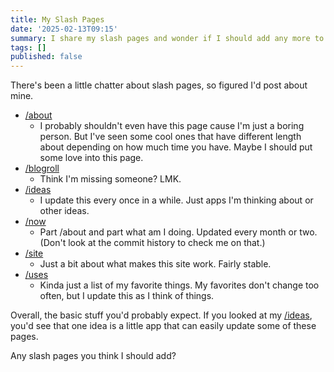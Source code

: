 ```yaml
---
title: My Slash Pages
date: '2025-02-13T09:15'
summary: I share my slash pages and wonder if I should add any more to my site.
tags: []
published: false
---
```

There's been a little chatter about slash pages, so figured I'd post about mine.

- [/about](https://samwarnick.com/about/)
	- I probably shouldn't even have this page cause I'm just a boring person. But I've seen some cool ones that have different length about depending on how much time you have. Maybe I should put some love into this page.
- [/blogroll](https://samwarnick.com/blogroll/)
	- Think I'm missing someone? LMK.
- [/ideas](https://samwarnick.com/ideas/)
	- I update this every once in a while. Just apps I'm thinking about or other ideas.
- [/now](https://samwarnick.com/now/)
	- Part /about and part what am I doing. Updated every month or two. (Don't look at the commit history to check me on that.)
- [/site](https://samwarnick.com/site/)
	- Just a bit about what makes this site work. Fairly stable.
- [/uses](https://samwarnick.com/uses/)
	- Kinda just a list of my favorite things. My favorites don't change too often, but I update this as I think of things.

Overall, the basic stuff you'd probably expect. If you looked at my [/ideas](https://samwarnick.com/ideas/), you'd see that one idea is a little app that can easily update some of these pages.

Any slash pages you think I should add?

